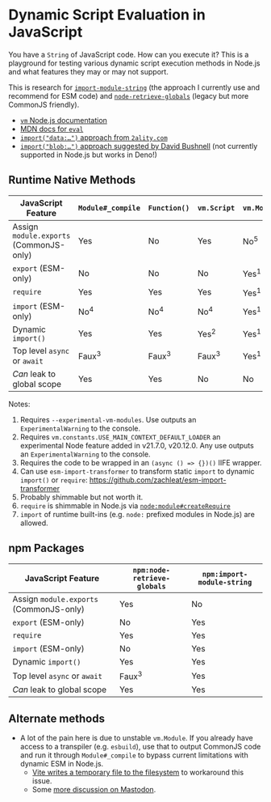# Dynamic Script Evaluation in JavaScript

You have a `String` of JavaScript code. How can you execute it? This is a playground for testing various dynamic script execution methods in Node.js and what features they may or may not support.

This is research for [`import-module-string`](https://github.com/zachleat/import-module-string) (the approach I currently use and recommend for ESM code) and [`node-retrieve-globals`](https://github.com/zachleat/node-retrieve-globals/) (legacy but more CommonJS friendly).

* [`vm` Node.js documentation](https://nodejs.org/docs/latest/api/vm.html)
* [MDN docs for `eval`](https://developer.mozilla.org/en-US/docs/Web/JavaScript/Reference/Global_Objects/eval)
* [`import("data:…")` approach from `2ality.com`](https://2ality.com/2019/10/eval-via-import.html)
* [`import("blob:…")` approach suggested by David Bushnell](https://github.com/dbushell/dinossr/blob/main/src/bundle/import.ts#L13) (not currently supported in Node.js but works in Deno!)

## Runtime Native Methods

<table>
  <thead>
    <tr>
      <th>JavaScript Feature</th>
      <th><code>Module#_compile</code></th>
      <th><code>Function()</code></th>
      <th><code>vm.Script</code></th>
      <th><code>vm.Module</code></th>
      <th><code>import("data:…")</code> (or <code>blob:…</code>)</th>
    </tr>
  </thead>
  <tbody>
		<tr>
      <td>Assign <code>module.exports</code> (CommonJS-only)</td>
      <td>Yes</td>
      <td>No</td>
      <td>Yes</td>
      <td>No<sup>5</sup></td>
      <td>No</td>
    </tr>
		<tr>
      <td><code>export</code> (ESM-only)</td>
      <td>No</td>
      <td>No</td>
      <td>No</td>
      <td>Yes<sup>1</sup></td>
      <td>Yes</td>
    </tr>
    <tr>
      <td><code>require</code></td>
      <td>Yes</td>
      <td>Yes</td>
      <td>Yes</td>
      <td>Yes<sup>1</sup></td>
      <td>No<sup>6</sup></td>
    </tr>
		<tr>
      <td><code>import</code> (ESM-only)</td>
      <td>No<sup>4</sup></td>
      <td>No<sup>4</sup></td>
      <td>No<sup>4</sup></td>
      <td>Yes<sup>1</sup></td>
      <td>No<sup>7</sup></td>
    </tr>
		<tr>
      <td>Dynamic <code>import()</code></td>
      <td>Yes</td>
      <td>Yes</td>
      <td>Yes<sup>2</sup></td>
      <td>Yes<sup>1</sup></td>
      <td>No<sup>7</sup></td>
    </tr>
		<tr>
      <td>Top level <code>async</code> or <code>await</code></td>
      <td>Faux<sup>3</sup></td>
      <td>Faux<sup>3</sup></td>
      <td>Faux<sup>3</sup></td>
      <td>Yes<sup>1</sup></td>
      <td>Yes</td>
    </tr>
    <tr>
      <td><em>Can</em> leak to global scope</td>
      <td>Yes</td>
      <td>Yes</td>
      <td>No</td>
      <td>No</td>
      <td>Yes</td>
    </tr>
  </tbody>
</table>

Notes:

1. Requires `--experimental-vm-modules`. Use outputs an `ExperimentalWarning` to the console.
2. Requires `vm.constants.USE_MAIN_CONTEXT_DEFAULT_LOADER` an experimental Node feature added in v21.7.0, v20.12.0. Any use outputs an `ExperimentalWarning` to the console.
3. Requires the code to be wrapped in an `(async () => {})()` IIFE wrapper.
4. Can use `esm-import-transformer` to transform static `import` to dynamic `import()` or `require`: https://github.com/zachleat/esm-import-transformer
5. Probably shimmable but not worth it.
6. `require` is shimmable in Node.js via [`node:module#createRequire`](https://nodejs.org/docs/latest/api/module.html#modulecreaterequirefilename)
7. `import` of runtime built-ins (e.g. `node:` prefixed modules in Node.js) are allowed.

## npm Packages

<table>
  <thead>
    <tr>
      <th>JavaScript Feature</th>
      <th><code>npm:node-retrieve-globals</code></th>
      <th><code>npm:import-module-string</code></th>
    </tr>
  </thead>
  <tbody>
		<tr>
      <td>Assign <code>module.exports</code> (CommonJS-only)</td>
      <td>Yes</td>
      <td>No</td>
    </tr>
		<tr>
      <td><code>export</code> (ESM-only)</td>
      <td>No</td>
      <td>Yes</td>
    </tr>
    <tr>
      <td><code>require</code></td>
      <td>Yes</td>
      <td>Yes</td>
    </tr>
		<tr>
      <td><code>import</code> (ESM-only)</td>
      <td>No</td>
      <td>Yes</td>
    </tr>
		<tr>
      <td>Dynamic <code>import()</code></td>
      <td>Yes</td>
      <td>Yes</td>
    </tr>
		<tr>
      <td>Top level <code>async</code> or <code>await</code></td>
      <td>Faux<sup>3</sup></td>
      <td>Yes</td>
    </tr>
    <tr>
      <td><em>Can</em> leak to global scope</td>
      <td>Yes</td>
      <td>Yes</td>
    </tr>
  </tbody>
</table>

## Alternate methods

* A lot of the pain here is due to unstable `vm.Module`. If you already have access to a transpiler (e.g. `esbuild`), use that to output CommonJS code and run it through `Module#_compile` to bypass current limitations with dynamic ESM in Node.js.
	* [Vite writes a temporary file to the filesystem](https://github.com/vitejs/vite/blob/77d5165e2f252bfecbb0eebccc6f04dc8be0c5ba/packages/vite/src/node/config.ts#L1172-L1184) to workaround this issue.
	* Some [more discussion on Mastodon](https://fediverse.zachleat.com/@zachleat/111580482330587997).

